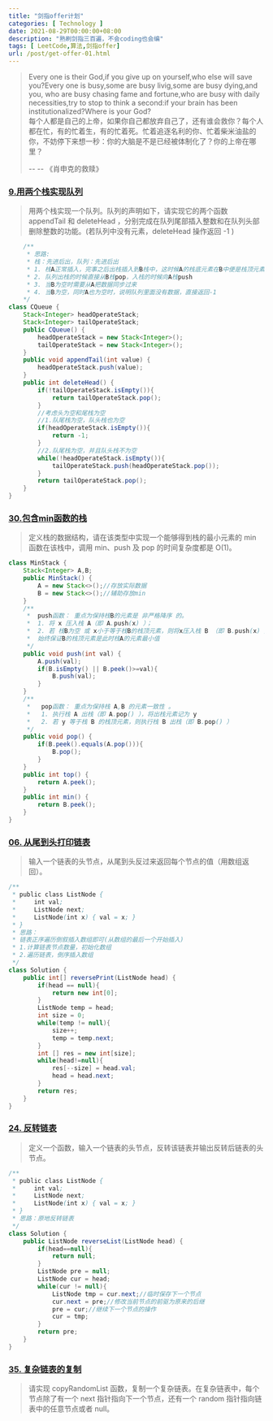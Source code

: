 ```yaml
---
title: "剑指offer计划"
categories: [ Technology ]
date: 2021-08-29T00:00:00+08:00
description: "熟刷剑指三百遍，不会coding也会编"
tags: [ LeetCode,算法,剑指offer]
url: /post/get-offer-01.html  
---
```





>  Every one is their God,if you give up on yourself,who else will save you?Every one is busy,some are busy livig,some are busy dying,and you, who are busy chasing fame and fortune,who are busy with daily necessities,try to stop to think a second:if your brain has been institutionalized?Where is your God?  
> 每个人都是自己的上帝，如果你自己都放弃自己了，还有谁会救你？每个人都在忙，有的忙着生，有的忙着死。忙着追逐名利的你、忙着柴米油盐的你，不妨停下来想一秒：你的大脑是不是已经被体制化了？你的上帝在哪里？
> 
>  -- -- 《肖申克的救赎》 

###  [9.用两个栈实现队列](https://leetcode-cn.com/problems/yong-liang-ge-zhan-shi-xian-dui-lie-lcof/)

> 用两个栈实现一个队列。队列的声明如下，请实现它的两个函数 appendTail 和 deleteHead ，分别完成在队列尾部插入整数和在队列头部删除整数的功能。(若队列中没有元素，deleteHead 操作返回 -1 )

```java
    /**
     * 思路:
     * 栈：先进后出，队列：先进后出
     * 1. 栈A正常插入，完事之后出栈插入到B栈中，这时候A的栈底元素在B中便是栈顶元素
     * 2. 队列出栈的时候直接从B栈pop，入栈的时候向A栈push
     * 3. 当B为空时需要从A把数据同步过来
     * 4. 当B为空，同时A也为空时，说明队列里面没有数据，直接返回-1
    */
class CQueue {
    Stack<Integer> headOperateStack;
    Stack<Integer> tailOperateStack;
    public CQueue() {
        headOperateStack = new Stack<Integer>();
        tailOperateStack = new Stack<Integer>();
    }
    public void appendTail(int value) {
        headOperateStack.push(value);
    }
    public int deleteHead() {
        if(!tailOperateStack.isEmpty()){
            return tailOperateStack.pop();
        }
        //考虑头为空和尾栈为空
        //1.队尾栈为空，队头栈也为空
        if(headOperateStack.isEmpty()){
            return -1;
        }
        //2.队尾栈为空，并且队头栈不为空
        while(!headOperateStack.isEmpty()){
            tailOperateStack.push(headOperateStack.pop());
        }
        return tailOperateStack.pop();
    }
}
```

### [30.包含min函数的栈](https://leetcode-cn.com/problems/bao-han-minhan-shu-de-zhan-lcof/)

> 定义栈的数据结构，请在该类型中实现一个能够得到栈的最小元素的 min 函数在该栈中，调用 min、push 及 pop 的时间复杂度都是 O(1)。

```java
class MinStack {
    Stack<Integer> A,B;
    public MinStack() {
        A = new Stack<>();//存放实际数据
        B = new Stack<>();//辅助存放min
    }
    /**
     *  push函数： 重点为保持栈B的元素是 非严格降序 的。
     *  1. 将 x 压入栈 A（即 A.push(x) ）；
     *  2. 若 栈B为空 或 x小于等于栈B的栈顶元素，则将x压入栈 B （即 B.push(x) ）
     *  始终保证B的栈顶元素是此时栈A的元素最小值
     */
    public void push(int val) {
        A.push(val);
        if(B.isEmpty() || B.peek()>=val){
            B.push(val);
        }
    }
    /**
     *   pop函数： 重点为保持栈 A,B 的元素一致性 。
     *   1. 执行栈 A 出栈（即 A.pop() ），将出栈元素记为 y 
     *   2. 若 y 等于栈 B 的栈顶元素，则执行栈 B 出栈（即 B.pop() ）
     */
    public void pop() {
        if(B.peek().equals(A.pop())){
            B.pop();
        }
    }
    public int top() {
        return A.peek();
    }
    public int min() {
        return B.peek();
    }
}
```

### [06. 从尾到头打印链表](https://leetcode-cn.com/problems/cong-wei-dao-tou-da-yin-lian-biao-lcof/)

> 输入一个链表的头节点，从尾到头反过来返回每个节点的值（用数组返回）。

```java
/**
 * public class ListNode {
 *     int val;
 *     ListNode next;
 *     ListNode(int x) { val = x; }
 * }
 * 思路：
 * 链表正序遍历倒叙插入数组即可(从数组的最后一个开始插入)
 * 1.计算链表节点数量，初始化数组
 * 2.遍历链表，倒序插入数组
 */
class Solution {
    public int[] reversePrint(ListNode head) {
        if(head == null){
            return new int[0];
        }
        ListNode temp = head;
        int size = 0;
        while(temp != null){
            size++;
            temp = temp.next;
        }
        int [] res = new int[size];
        while(head!=null){
            res[--size] = head.val;
            head = head.next;
        }
        return res;
    }
}
```

### [24. 反转链表](https://leetcode-cn.com/problems/fan-zhuan-lian-biao-lcof/)

> 定义一个函数，输入一个链表的头节点，反转该链表并输出反转后链表的头节点。

```java
/**
 * public class ListNode {
 *     int val;
 *     ListNode next;
 *     ListNode(int x) { val = x; }
 * }
 * 思路：原地反转链表
 */
class Solution {
    public ListNode reverseList(ListNode head) {
        if(head==null){
            return null;
        }
        ListNode pre = null;
        ListNode cur = head;
        while(cur != null){
            ListNode tmp = cur.next;//临时保存下一个节点
            cur.next = pre;//修改当前节点的前驱为原来的后继
            pre = cur;//继续下一个节点的操作
            cur = tmp;
        }
        return pre;
    }
}
```

### [35. 复杂链表的复制](https://leetcode-cn.com/problems/fu-za-lian-biao-de-fu-zhi-lcof/)

> 请实现 copyRandomList 函数，复制一个复杂链表。在复杂链表中，每个节点除了有一个 next 指针指向下一个节点，还有一个 random 指针指向链表中的任意节点或者 null。
>

